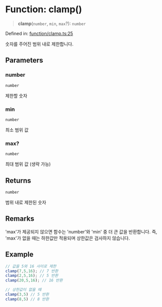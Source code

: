 # Function: clamp()

> **clamp**(`number`, `min`, `max`?): `number`

Defined in: [function/clamp.ts:25](https://github.com/modern-library-how/how.js/blob/249a8a317fb7b78797daf1e1a1c329e2704e099a/src/function/clamp.ts#L25)

숫자를 주어진 범위 내로 제한합니다.

## Parameters

### number

`number`

제한할 숫자

### min

`number`

최소 범위 값

### max?

`number`

최대 범위 값 (생략 가능)

## Returns

`number`

범위 내로 제한된 숫자

## Remarks

'max'가 제공되지 않으면 함수는 'number'와 'min' 중 더 큰 값을 반환합니다.
 즉, 'max'가 없을 때는 하한값만 적용되며 상한값은 검사하지 않습니다.

## Example

```ts
// 값을 5와 16 사이로 제한
clamp(7,5,16); // 7 반환
clamp(2,5,16); // 5 반환
clamp(20,5,16); // 16 반환

// 상한값이 없을 때
clamp(3,5) // 5 반환
clamp(8,5) // 8 반환
```
